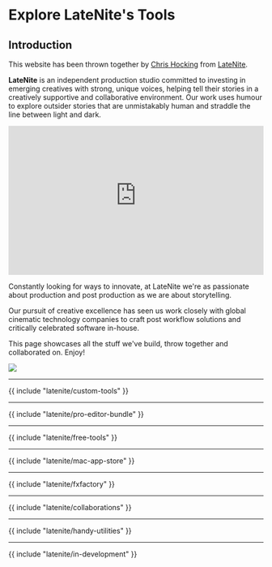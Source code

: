 # Explore LateNite's Tools

## Introduction

This website has been thrown together by [Chris Hocking](https://twitter.com/chrisatlatenite) from [LateNite](https://latenitefilms.com).

**LateNite** is an independent production studio committed to investing in emerging creatives with strong, unique voices, helping tell their stories in a creatively supportive and collaborative environment. Our work uses humour to explore outsider stories that are unmistakably human and straddle the line between light and dark.

<div style="position: relative; padding-top: 56.25%; padding-bottom: 10px;">
  <iframe
    src="https://customer-2n8dqn7i3032pr6x.cloudflarestream.com/35d40c133a4642b4feea857377fa953a/iframe?preload=true&poster=https%3A%2F%2Fcustomer-2n8dqn7i3032pr6x.cloudflarestream.com%2F35d40c133a4642b4feea857377fa953a%2Fthumbnails%2Fthumbnail.jpg%3Ftime%3D15s%26height%3D600"
    loading="lazy"
    style="border: none; position: absolute; top: 0; left: 0; height: 100%; width: 100%;"
    allow="accelerometer; gyroscope; autoplay; encrypted-media; picture-in-picture;"
    allowfullscreen="true"
  ></iframe>
</div>

Constantly looking for ways to innovate, at LateNite we're as passionate about production and post production as we are about storytelling.

Our pursuit of creative excellence has seen us work closely with global cinematic technology companies to craft post workflow solutions and critically celebrated software in-house.

This page showcases all the stuff we've build, throw together and collaborated on. Enjoy!

![](/static/latenite-apps.png)

---

{{ include "latenite/custom-tools" }}

---

{{ include "latenite/pro-editor-bundle" }}

---

{{ include "latenite/free-tools" }}

---

{{ include "latenite/mac-app-store" }}

---

{{ include "latenite/fxfactory" }}

---

{{ include "latenite/collaborations" }}

---

{{ include "latenite/handy-utilities" }}

---

{{ include "latenite/in-development" }}